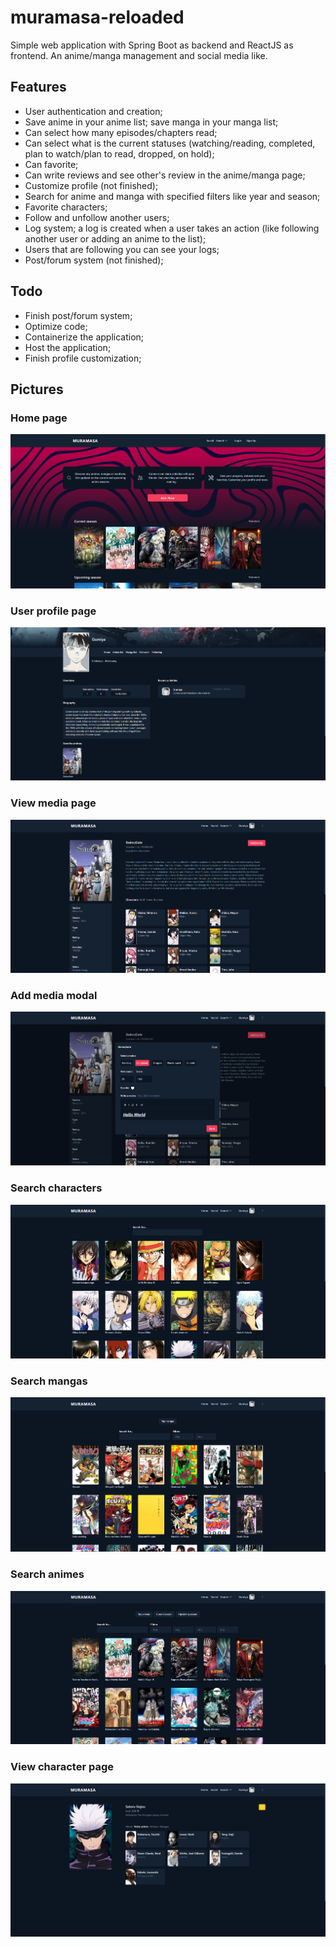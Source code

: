 # muramasa-reloaded
Simple web application with Spring Boot as backend and ReactJS as frontend. An anime/manga management and social media like.

## Features
* User authentication and creation;
* Save anime in your anime list; save manga in your manga list;
* Can select how many episodes/chapters read;
* Can select what is the current statuses (watching/reading, completed, plan to watch/plan to read, dropped, on hold);
* Can favorite;
* Can write reviews and see other's review in the anime/manga page;
* Customize profile (not finished);
* Search for anime and manga with specified filters like year and season;
* Favorite characters;
* Follow and unfollow another users;
* Log system; a log is created when a user takes an action (like following another user or adding an anime to the list);
* Users that are following you can see your logs;
* Post/forum system (not finished);

## Todo
* Finish post/forum system;
* Optimize code;
* Containerize the application;
* Host the application;
* Finish profile customization;

## Pictures
### Home page
![HomePage](./HomePage.png)
### User profile page
![UserProfile](./ProfilePage.png)
### View media page
![MediaPage](./AnimePage.png)
### Add media modal
![AddMediaModal](./AddAnime2.png)
### Search characters
![CharacterSearch](./SearchCharacter.png)
### Search mangas
![MangaSearch](./SearchManga.png)
### Search animes
![AnimeSearch](./SearchAnime.png)
### View character page
![CharacterPage](./CharacterPage.png)
